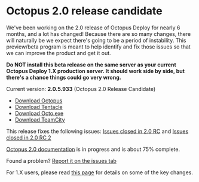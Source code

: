 Octopus 2.0 release candidate
==================================

We've been working on the 2.0 release of Octopus Deploy for nearly 6 months, and a lot has changed! Because there are so many changes, there will naturally be we expect there's going to be a period of instability. This preview/beta program is meant to help identify and fix those issues so that we can improve the product and get it out. 

**Do NOT install this beta release on the same server as your current Octopus Deploy 1.X production server. It should work side by side, but there's a chance things could go very wrong.**

Current version: **2.0.5.933** (Octopus 2.0 Release Candidate)

 - [Download Octopus](http://download.octopusdeploy.com/octopus/Octopus.2.0.5.933.msi)
 - [Download Tentacle](http://download.octopusdeploy.com/octopus/Octopus.Tentacle.2.0.5.933.msi)
 - [Download Octo.exe](http://download.octopusdeploy.com/octopus-tools/2.0.5.933/OctopusTools.2.0.5.933.zip)
 - [Download TeamCity](http://download.octopusdeploy.com/octopus-teamcity/2.0.5.933/Octopus.TeamCity.zip)

This release fixes the following issues: [Issues closed in 2.0 RC](https://github.com/OctopusDeploy/Issues/issues?direction=asc&labels=&milestone=9&page=1&sort=created&state=closed) and [Issues closed in 2.0 RC 2](https://github.com/OctopusDeploy/Issues/issues?milestone=11&state=closed)

[Octopus 2.0 documentation](http://docs.octopusdeploy.com/display/OD/Home) is in progress and is about 75% complete.

Found a problem? [Report it on the issues tab](https://github.com/OctopusDeploy/Issues/issues)

For 1.X users, please read [this page](https://github.com/OctopusDeploy/Issues/wiki/Migrating-from-Octopus-Deploy-1.x) for details on some of the key changes.

